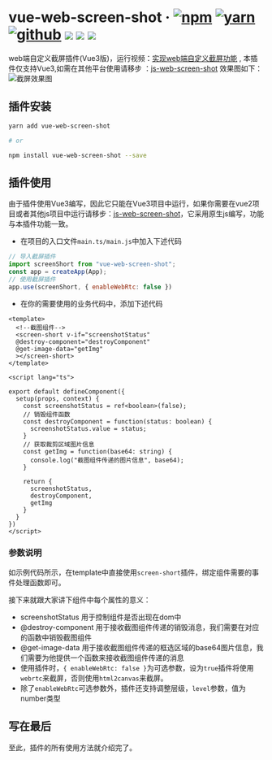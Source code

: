 # vue-web-screen-shot · [![npm](https://img.shields.io/badge/npm-v1.2.0-2081C1)](https://www.npmjs.com/package/vue-web-screen-shot) [![yarn](https://img.shields.io/badge/yarn-v1.2.0-F37E42)](https://yarnpkg.com/package/vue-web-screen-shot) [![github](https://img.shields.io/badge/GitHub-depositary-9A9A9A)](https://github.com/likaia/screen-shot) [![](https://img.shields.io/github/issues/likaia/screen-shot)](https://github.com/likaia/screen-shot/issues) [![](	https://img.shields.io/github/forks/likaia/screen-shot)](https://github.com/likaia/screen-shot/network/members) [![](	https://img.shields.io/github/stars/likaia/screen-shot)](https://github.com/likaia/screen-shot/stargazers)
web端自定义截屏插件(Vue3版)，运行视频：[实现web端自定义截屏功能](https://www.bilibili.com/video/BV1Ey4y127cV) , 本插件仅支持Vue3,如需在其他平台使用请移步 ：[js-web-screen-shot](https://www.npmjs.com/package/js-web-screen-shot) 效果图如下：
![截屏效果图](https://p9-juejin.byteimg.com/tos-cn-i-k3u1fbpfcp/486d810877a24582aa8cf110e643c138~tplv-k3u1fbpfcp-watermark.image)

## 插件安装
```bash
yarn add vue-web-screen-shot

# or

npm install vue-web-screen-shot --save
```

## 插件使用
由于插件使用Vue3编写，因此它只能在Vue3项目中运行，如果你需要在vue2项目或者其他js项目中运行请移步：[js-web-screen-shot](https://www.npmjs.com/package/js-web-screen-shot)，它采用原生js编写，功能与本插件功能一致。

* 在项目的入口文件`main.ts/main.js`中加入下述代码
```javascript
// 导入截屏插件
import screenShort from "vue-web-screen-shot";
const app = createApp(App);
// 使用截屏插件
app.use(screenShort, { enableWebRtc: false })
```
* 在你的需要使用的业务代码中，添加下述代码
```vue
<template>
  <!--截图组件-->
  <screen-short v-if="screenshotStatus"
  @destroy-component="destroyComponent"
  @get-image-data="getImg"
  ></screen-short>
</template>

<script lang="ts">

export default defineComponent({
  setup(props, context) {
    const screenshotStatus = ref<boolean>(false);
    // 销毁组件函数
    const destroyComponent = function(status: boolean) {
      screenshotStatus.value = status;
    }
    // 获取裁剪区域图片信息
    const getImg = function(base64: string) {
      console.log("截图组件传递的图片信息", base64);
    }
    
    return {
      screenshotStatus,
      destroyComponent,
      getImg
    }
  }
})
</script>
```
### 参数说明
如示例代码所示，在template中直接使用`screen-short`插件，绑定组件需要的事件处理函数即可。

接下来就跟大家讲下组件中每个属性的意义：
* screenshotStatus 用于控制组件是否出现在dom中
* @destroy-component 用于接收截图组件传递的销毁消息，我们需要在对应的函数中销毁截图组件
* @get-image-data 用于接收截图组件传递的框选区域的base64图片信息，我们需要为他提供一个函数来接收截图组件传递的消息
* 使用插件时，`{ enableWebRtc: false }`为可选参数，设为`true`插件将使用`webrtc`来截屏，否则使用`html2canvas`来截屏。
* 除了`enableWebRtc`可选参数外，插件还支持调整层级，`level`参数，值为number类型
## 写在最后
至此，插件的所有使用方法就介绍完了。
